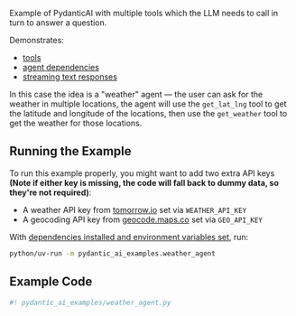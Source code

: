 Example of PydanticAI with multiple tools which the LLM needs to call in turn to answer a question.

Demonstrates:

* [tools](../agents.md#function-tools)
* [agent dependencies](../dependencies.md)
* [streaming text responses](../results.md#streaming-text)

In this case the idea is a "weather" agent — the user can ask for the weather in multiple locations,
the agent will use the `get_lat_lng` tool to get the latitude and longitude of the locations, then use
the `get_weather` tool to get the weather for those locations.

## Running the Example

To run this example properly, you might want to add two extra API keys **(Note if either key is missing, the code will fall back to dummy data, so they're not required)**:

* A weather API key from [tomorrow.io](https://www.tomorrow.io/weather-api/) set via `WEATHER_API_KEY`
* A geocoding API key from [geocode.maps.co](https://geocode.maps.co/) set via `GEO_API_KEY`

With [dependencies installed and environment variables set](./index.md#usage), run:

```bash
python/uv-run -m pydantic_ai_examples.weather_agent
```

## Example Code

```python {title="pydantic_ai_examples/weather_agent.py"}
#! pydantic_ai_examples/weather_agent.py
```
